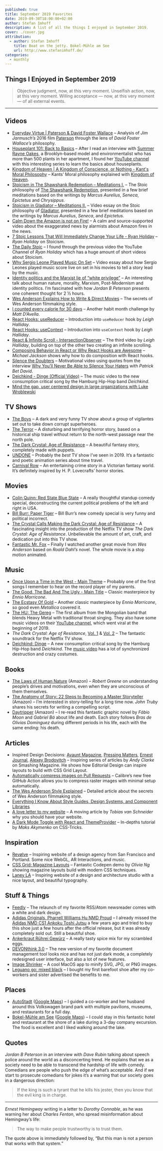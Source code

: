 ```yaml
---
published: true
title: September 2019 Favorites
date: 2019-09-30T18:00:00+02:00
author: Stefan Imhoff
description: A list of all the things I enjoyed in September 2019.
cover: ./cover.jpg
attribution:
  - author: Stefan Imhoff
    title: Boat on the jetty. Bokel-Mühle am See
    url: http://www.stefanimhoff.de/
categories:
  - monthly
---
```


## Things I Enjoyed in September 2019

<Blockquote author="Marcus Aurelius" source="The Meditations, 9.6">

Objective judgment, now, at this very moment. Unselfish action, now, at this very moment. Willing acceptance — now, at this very moment — of all external events.

</Blockquote>

---

## Videos

- [Everyday Virtue | Paterson & David Foster Wallace](https://youtu.be/RnGvWTRQ9j4) <Flag label="8:12" /> – Analysis of _Jim Jarmusch’s_ 2016 film [Paterson](https://www.themoviedb.org/movie/370755-paterson) through the lens of _David Foster Wallace’s_ philosophy.
- [Houseplant 101: Back to Basics](https://www.youtube.com/playlist?list=PLpBzvPnmlkNS1TF3--OaY4eDoPapMRIBZ) – After I read an interview with [Summer Rayne Oakes](http://www.summerrayne.net/), a Brooklyn-based model and environmentalist who has more than 500 plants in her apartment, I found her [YouTube channel](https://www.youtube.com/channel/UCQlO-ab3L9WIUDCN899q56w) with this interesting series to learn the basics about houseplants.
- [Kingdom of Heaven | A Kingdom of Conscience, or Nothing - Kant's Moral Philosophy](https://youtu.be/RRoJey3NBvE) <Flag label="11:38" /> – Kants’ Moral philosophy explained with [Kingdom of Heaven](https://www.themoviedb.org/movie/1495-kingdom-of-heaven).
- [Stoicism in The Shawshank Redemption – Meditations I.](https://youtu.be/Sbgpjcf-i8I) <Flag label="10:30" /> – The Stoic philosophy of [The Shawshank Redemption](https://www.themoviedb.org/movie/278-the-shawshank-redemption), presented in a few brief meditations based on the writings by _Marcus Aurelius_, _Seneca_, _Epictetus_ and _Chrysippus_.
- [Stoicism in Gladiator – Meditations II.](https://youtu.be/tXi5J6NH_mw) <Flag label="11:48" /> – Video essay on the Stoic philosophy of [Gladiator](https://www.themoviedb.org/movie/98-gladiator), presented in a few brief meditations based on the writings by _Marcus Aurelius_, _Seneca_, and _Epictetus_.
- [Calm Down the Amazon is not on Fire!](https://youtu.be/6MOYzWZR_yw) <Flag label="11:09" /> – A calm and source-supported video about the exaggerated news by alarmists about Amazon fires in the news.
- [7 Stoic Lessons That Will Immediately Change Your Life - Ryan Holiday](https://youtu.be/GB0V3WXWvK8) <Flag label="12:17" /> – _Ryan Holiday_ on Stoicism.
- [The Daily Stoic](https://www.youtube.com/channel/UCkUaT0T03TJvafYkfATM2Ag) – I found through the previous video the YouTube Channel of _Ryan Holiday_ which has a huge amount of short videos about Stoicism.
- [Why Sergio Leone Played Music On Set](https://youtu.be/JiQLHL10BYo) <Flag label="9:18" /> – Video essay about how Sergio Leones played music score live on set in his movies to tell a story lead by the music.
- [Identity politics and the Marxist lie of “white privilege”](https://youtu.be/PfH8IG7Awk0) <Flag label="2:31:42" /> – An interesting talk about human nature, morality, Marxism, Post-Modernism and identity politics. I’m fascinated with how _Jordan B Peterson_ presents one coherent thought for 2 ½ hours.
- [Wes Anderson Explains How to Write & Direct Movies](https://youtu.be/Sdt0oam6O1o) <Flag label="12:49" /> – The secrets of Wes Anderson filmmaking style.
- [I counted every calorie for 30 days](https://youtu.be/F2btwUXNXh0) <Flag label="12:44" /> – Another habit month challenge by _Matt D’Avella_.
- [React Hooks: useReducer](https://youtu.be/cKzrgB6MqqM) <Flag label="19:37" /> – Introduction into `useReducer` hook by _Leigh Halliday_.
- [React Hooks: useContext](https://youtu.be/u06qAON66iw) <Flag label="14:24" /> – Introduction into `useContext` hook by _Leigh Halliday_.
- [React & Infinite Scroll - IntersectionObserver](https://youtu.be/GVDiw3lAyp0) <Flag label="15:35" /> – The third video by _Leigh Halliday_, building on top of the other two creating an infinite scrolling.
- [Composing Behavior in React or Why React Hooks are Awesome](https://youtu.be/nUzLlHFVXx0) <Flag label="31:55" /> – _Michael Jackson_ shows why how to do composition with React hooks.
- [Silence the Doubters](https://youtu.be/JgaokQPGMLs) <Flag label="3:09" /> – Motivational video using quotes from the interview [Why You’ll Never Be Able to Silence Your Haters](https://www.youtube.com/watch?v=Mj8kr-wZqlM) <Flag label="41:40" /> with _Patrick Bet David_.
- [Deichkind - Dinge (Official Video)](https://youtu.be/XLhQvgdXbgo) <Flag label="3:42" /> – The music video to the new consumption critical song by the Hamburg Hip-Hop band _Deichkind_.
- [Mind the gap, user centered design in large organizations with Luke Wroblewski](https://youtu.be/mAiNdU1go1A) <Flag label="1:26:02" />

## TV Shows

- [The Boys](https://www.themoviedb.org/tv/76479-the-boys) <Flag label="1" /> <PrimeVideoFlag id="0JP3P1GWSPLC964GKV7RRSNABX" /> – A dark and very funny TV show about a group of vigilantes set out to take down corrupt superheroes.
- [The Terror](https://www.themoviedb.org/tv/75191-the-terror) <Flag label="1" /> <PrimeVideoFlag id="0IE69GRNV0YBA46CLDW3Q2WC3F" /> – A disturbing and terrifying horror story, based on a historical ship travel without return to the north-west passage near the north pole.
- [The Dark Crystal: Age of Resistance](https://www.themoviedb.org/tv/71809-the-dark-crystal-age-of-resistance) <Flag label="1" /> <NetflixFlag id="80148535" /> – A beautiful fantasy story, completely made with puppets.
- [UNDONE](https://www.themoviedb.org/tv/86340-undone) <Flag label="1" /> <PrimeVideoFlag id="B07XGFD4Q4" /> – Probably the _best_ TV show I’ve seen in 2019. It’s a fantastic and poetic animation series about time travel.
- [Carnival Row](https://www.themoviedb.org/tv/90027-carnival-row) <Flag label="1" /> <PrimeVideoFlag id="B07WSY9SPP" /> – An entertaining crime story in a Victorian fantasy world. It’s definitely inspired by H. P. Lovecrafts’ horror stories.

## Movies

- [Colin Quinn: Red State Blue State](https://www.themoviedb.org/movie/606244-colin-quinn-red-state-blue-state) <NetflixFlag id="81156592" /> – A really thoughtful standup comedy special, deconstructing the current political problems of the left and right in USA.
- [Bill Burr: Paper Tiger](https://www.themoviedb.org/movie/625128-bill-burr-paper-tiger) <NetflixFlag id="81060174" /> – Bill Burr’s new comedy special is very funny and political incorrect.
- [The Crystal Calls Making the Dark Crystal: Age of Resistance](https://www.themoviedb.org/movie/627133-the-crystal-calls-making-of-the-dark-crystal-age-of-resistance) <NetflixFlag id="80238013" /> – A fascinating insight into the production of the Netflix TV show _The Dark Crystal: Age of Resistance_. Unbelievable the amount of art, craft, and dedication put into this TV show.
- [Fantastic Mr. Fox](https://www.themoviedb.org/movie/10315-fantastic-mr-fox) <PrimeVideoFlag id="B00IFHG69O" /> – Finally I watched another great movie from _Wes Anderson_ based on _Roald Dahl’s_ novel. The whole movie is a stop motion animated.

## Music

- [Once Upon a Time in the West - Main Theme](https://open.spotify.com/track/0c89GbbUO3degznx9eYrq0) – Probably one of the first songs I remember to hear on the record player of my parents.
- [The Good, The Bad And The Ugly - Main Title](https://open.spotify.com/track/1JSIWsJfxOji0FrxFcxdCK) – Classic masterpiece by _Ennio Morricone_.
- [The Ecstasy Of Gold](https://open.spotify.com/track/6PrKZUXJPmBiobMN44yR8Y) – Another classic masterpiece by _Ennio Morricone_, so good even _Metallica_ covered it.
- [The HU: The Gereg](https://open.spotify.com/album/6YIA45KnCATXRzPFOeA9S8) – The first album from the Mongolian band that blends Heavy Metal with traditional throat singing. They also have some music videos on their [YouTube channel](https://www.youtube.com/channel/UCs6vRDdkZ8bP8Xt6WHbvrwA/), which went viral at the beginning of 2019.
- _The Dark Crystal: Age of Resistance_, [Vol. 1](https://open.spotify.com/album/6r2bW8XtrVw7CPAMQN9LQO) & [Vol. 2](https://open.spotify.com/album/7veRmTgiNTrpxjZj8y0t4Z) – The fantastic soundtrack for the Netflix TV show.
- [Deichkind: Dinge](https://open.spotify.com/track/1vk6QrnVpwPaHHw4jizhFP) – A new consumption critical song by the Hamburg Hip-Hop band _Deichkind_. The [music video](https://youtu.be/XLhQvgdXbgo) has a lot of synchronized destruction and crazy costumes.

## Books

- [The Laws of Human Nature](https://www.goodreads.com/book/show/40060191-the-laws-of-human-nature) (<AffiliateLink asin="B07C87SQ53">Amazon</AffiliateLink>) – _Robert Greene_ on understanding people’s drives and motivations, even when they are unconscious of them themselves.
- [The Anatomy of Story: 22 Steps to Becoming a Master Storyteller](https://www.goodreads.com/book/show/1383168.The_Anatomy_of_Story) (<AffiliateLink asin="0865479518">Amazon</AffiliateLink>) – I’m interested in story-telling for a long time now. _John Truby_ shares his secrets for writing a compelling script.
- [Daytripper](https://www.goodreads.com/book/show/8477057-daytripper) (<AffiliateLink asin="1401229697">Amazon</AffiliateLink>) – I re-read this fantastic graphic novel by _Fábio Moon_ and _Gabriel Bá_ about life and death. Each story follows _Bras de Olivias Dominguez_ during different periods in his life, each with the same ending: his death.

<Row variant="variable" minWidth="110px" marginBottom>
  <AmazonBook asin="B07C87SQ53" size="large" />
  <AmazonBook asin="0865479518" size="large" />
  <AmazonBook asin="1401229697" size="large" />
</Row>

## Articles

- Inspired Design Decisions: [Avaunt Magazine](https://www.smashingmagazine.com/2019/06/inspired-design-decisions-avaunt-magazine/), [Pressing Matters](https://www.smashingmagazine.com/2019/07/inspired-design-decisions-pressing-matters/), [Ernest Journal](https://www.smashingmagazine.com/2019/08/inspired-design-decisions-ernest-journal/), [Alexey Brodovitch](https://www.smashingmagazine.com/2019/09/inspired-design-decisions-alexey-brodovitch/) – Inspiring series of articles by _Andy Clarke_ on Smashing Magazine. He shows how Editorial Design can inspire layouts to build with CSS Grid Layout.
- [Automatically compress images on Pull Requests](https://calibreapp.com/blog/compress-images-in-prs/) – Calibre’s new free GitHub Action allows you to compress raster images with minimal setup automatically.
- [The Wes Anderson Style Explained](https://www.studiobinder.com/blog/wes-anderson-style/) – Detailed article about the secrets of Wes Anderson filmmaking style.
- [Everything I Know About Style Guides, Design Systems, and Component Libraries](https://leerob.io/blog/style-guides-component-libraries-design-systems/)
- [A love letter to my website](https://www.vanschneider.com/a-love-letter-to-personal-websites) – A moving article by _Tobias van Schneider_ why you should have your website.
- [A Dark Mode Toggle with React and ThemeProvider](https://css-tricks.com/a-dark-mode-toggle-with-react-and-themeprovider/) – In-depths tutorial by _Maks Akymenko_ on CSS-Tricks.

## Inspiration

- [Revølve](https://revolvestudio.co/) – Inspiring website of a design agency from San Francisco and Portland. Some nice WebGL, AR Interactions, and music.
- [CSS Grid: Magazine Layouts](https://codepen.io/oliviale/full/GRKQoKM) – Fantastic Codepen demo by _Olivia Ng_ showing magazine layouts build with modern CSS techniques.
- [Laney LA](https://www.laney.la/) – Inspiring website of a design and architecture studio with a nice layout, and beautiful typography.

## Stuff & Things

- [Feedly](https://blog.feedly.com/leftnav-and-darktheme/) – The relaunch of my favorite RSS/Atom newsreader comes with a white and dark design.
- [Adidas Originals, Pharrell Williams Hu NMD Proud](https://www.adidas.de/pharrell-williams-hu-nmd-proud-schuh/EG7836.html) – I already missed the [Adidas NMD CS1 Ankoku Toshi Jutsu](https://www.ankoku-toshi-jutsu.com/) a few years ago and tried to buy this shoe just a few hours after the official release, but it was already completely sold out. Still a beautiful shoe.
- [Ankerkraut Rührei Gewürz](https://www.ankerkraut.de/ruehrei-mix) – A really tasty spice mix for my scrambled eggs.
- [DEVONthink 3.0](https://www.devontechnologies.com/blog/devonthink-30) – The new version of my favorite document management tool looks nice and has not just dark mode, a completely redesigned user interface, but also a lot of new features.
- [Image Shrinker](https://image-shrinker.com/) – A cool MacOS app to minify SVG, JPG, or PNG images.
- [Leguano go: mixed black](https://www.leguano.eu/go-mixed-black.html) – I bought my first barefoot shoe after my co-workers and sister advertised the benefits to me.

## Places

- [AutoStadt](https://www.autostadt.de/) ([Google Maps](https://goo.gl/maps/C1d846qwHBQ4DtKo9)) – I guided a co-worker and her husband around this Volkswagen brand park with multiple pavilions, museums, and restaurants for a full day.
- [Bokel-Mühle am See](https://www.bokelmuehle.de/) ([Google Maps](https://goo.gl/maps/QZBpFTuWi3Wkbr5CA)) – I could stay in this fantastic hotel and restaurant at the shore of a lake during a 3-day company excursion. The food is excellent and I liked walking around the lake.

## Quotes

_Jordan B Peterson_ in an interview with _Dave Rubin_ talking about speech police around the world as a disconcerting trend. He explains that we as a society need to be able to transcend the hardship of life with comedy. Comedians are people who push the edge of what’s acceptable. And if we start to prosecute comedians for jokes it’s a warning that our society goes in a dangerous direction:

<Blockquote author="Jordan B Peterson" source="Comedians, canaries and coalminers, 10:11" sourceUrl="https://youtu.be/SYnCaCQe-sI?t=602">

If the king is such a tyrant that he kills his jester, then you know that the evil king is in charge.

</Blockquote>

---

_Ernest Hemingway_ writing in a letter to _Dorothy Connable_, as he was warning her about _Charles Fenton_, who spread misinformation about Hemingway’s life:

<Blockquote author="Ernest Hemingway" source="Ernest Hemingway Selected Letters 1917-1961">

The way to make people trustworthy is to trust them.

</Blockquote>

The quote above is immediately followed by, <q>But this man is not a person that works with that system.</q>
